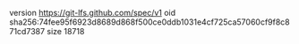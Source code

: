 version https://git-lfs.github.com/spec/v1
oid sha256:74fee95f6923d8689d868f500ce0ddb1031e4cf725ca57060cf9f8c871cd7387
size 18718
